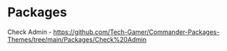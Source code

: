 # Packages

Check Admin - https://github.com/Tech-Gamer/Commander-Packages-Themes/tree/main/Packages/Check%20Admin
